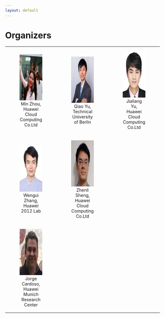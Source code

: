 ```yaml
---
layout: default
---
```


# Organizers

<!-- * Zhenli Sheng
* Min Zhou
* Qiao Yu
* Jialiang Yu
* Wengui Zhang
* Jorge Cardoso
* Xuetong Hao
* JieWang -->

<table cellspacing="0" cellpadding="0" style="border-collapse: collapse;">
    <tr>
        <td style="text-align: center; border: none;">
        <figure><img src="assets/zhoumin.png" height="150"><figcaption>Min Zhou, Huawei Cloud Computing Co.Ltd</figcaption></figure></td>
        <td style="text-align: center; border: none;"><figure><img src="assets/qiao_yu.png" height="150"><figcaption>Qiao Yu, Technical University of Berlin</figcaption></figure></td>
        <td style="text-align: center; border: none;"><figure><img src="assets/yujialiang.png" height="150"><figcaption>Jialiang Yu, Huawei Cloud Computing Co.Ltd</figcaption></figure></td>
    </tr> 
    <tr>
        <td style="text-align: center; border: none;">
        <figure><img src="assets/zhangwengui.png" height="150"><figcaption>Wengui Zhang, Huawei 2012 Lab</figcaption></figure></td>
        <!--  <td style="text-align: center; border: none;"><figure><img src="assets/haoxuetong.png" height="150"><figcaption>Xuetong Hao, Huawei Cloud Computing Co.Ltd</figcaption></figure></td>--!>
        <td style="text-align: center; border: none;"><figure><img src="assets/shengzhenli.png" height="150"><figcaption>Zhenli Sheng, Huawei Cloud Computing Co.Ltd</figcaption></figure></td>
    </tr> 
        <tr>
        <td style="text-align: center; border: none;">
        <figure><img src="assets/jorge.png" height="150"><figcaption>Jorge Cardoso, Huawei Munich Research Center</figcaption></figure></td>
       <!--  <td style="text-align: center; border: none;"><figure><img src="assets/wangjie.png" height="150"><figcaption>JieWang, University of Science and Technology of China</figcaption></figure></td>--!>
    </tr> 
</table>
